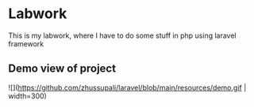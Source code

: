 # Labwork
This is my labwork, where I have to do some stuff in php using laravel framework

## Demo view of project

![](https://github.com/zhussupali/laravel/blob/main/resources/demo.gif | width=300)
